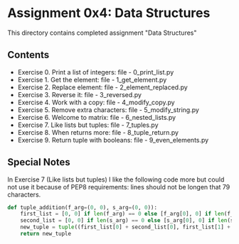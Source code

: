 # Assignment 0x4: Data Structures

This directory contains completed assignment "Data Structures"

## Contents

- Exercise 0. Print a list of integers: file - 0_print_list.py
- Exercise 1. Get the element: file - 1_get_element.py
- Exercise 2. Replace element: file - 2_element_replaced.py
- Exercise 3. Reverse it: file - 3_reversed.py
- Exercise 4. Work with a copy: file - 4_modify_copy.py
- Exercise 5. Remove extra characters: file - 5_modify_string.py
- Exercise 6. Welcome to matrix: file - 6_nested_lists.py
- Exercise 7. Like lists but tuples: file - 7_tuples.py
- Exercise 8. When returns more: file - 8_tuple_return.py
- Exercise 9. Return tuple with booleans: file - 9_even_elements.py

## Special Notes

In Exercise 7 (Like lists but tuples) I like the following code more but could not use it because of PEP8 requirements: lines should not be longen that 79 characters.

```python
def tuple_addition(f_arg=(0, 0), s_arg=(0, 0)):
    first_list = [0, 0] if len(f_arg) == 0 else [f_arg[0], 0] if len(f_arg) == 1 else list(f_arg)
    second_list = [0, 0] if len(s_arg) == 0 else [s_arg[0], 0] if len(s_arg) == 1 else list(s_arg)
    new_tuple = tuple((first_list[0] + second_list[0], first_list[1] + second_list[1]))
    return new_tuple
```
